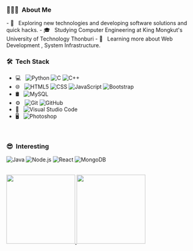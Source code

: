 <h3> 👨🏻‍💻 &nbsp;About Me </h3>
- 🤔 &nbsp; Exploring new technologies and developing software solutions and quick hacks.
- 🎓 &nbsp; Studying Computer Engineering at King Mongkut's University of Technology Thonburi
- 🌱 &nbsp; Learning more about Web Development , System Infrastructure.

<h3> 🛠 &nbsp;Tech Stack</h3>

- 💻 &nbsp;
  ![Python](https://img.shields.io/badge/-Python-333333?style=flat&logo=python)
  ![C](https://img.shields.io/badge/-C-333333?style=flat&logo=C%2B%2B&logoColor=00599C)
  ![C++](https://img.shields.io/badge/-C++-333333?style=flat&logo=C%2B%2B&logoColor=00599C)
- 🌐 &nbsp;
  ![HTML5](https://img.shields.io/badge/-HTML5-333333?style=flat&logo=HTML5)
  ![CSS](https://img.shields.io/badge/-CSS-333333?style=flat&logo=CSS3&logoColor=1572B6)
  ![JavaScript](https://img.shields.io/badge/-JavaScript-333333?style=flat&logo=javascript)
  ![Bootstrap](https://img.shields.io/badge/-Bootstrap-333333?style=flat&logo=bootstrap&logoColor=563D7C)
- 🛢 &nbsp;
  ![MySQL](https://img.shields.io/badge/-MySQL-333333?style=flat&logo=mysql)
- ⚙️ &nbsp;
  ![Git](https://img.shields.io/badge/-Git-333333?style=flat&logo=git)
  ![GitHub](https://img.shields.io/badge/-GitHub-333333?style=flat&logo=github)
- 🔧 &nbsp;
  ![Visual Studio Code](https://img.shields.io/badge/-Visual%20Studio%20Code-333333?style=flat&logo=visual-studio-code&logoColor=007ACC)
- 🖥 &nbsp;
  ![Photoshop](https://img.shields.io/badge/-Photoshop-333333?style=flat&logo=adobe-photoshop)
  
<br/>

<h3> 😎 &nbsp;Interesting</h3>
  
  ![Java](https://img.shields.io/badge/-Java-333333?style=flat&logo=Java&logoColor=007396)
  ![Node.js](https://img.shields.io/badge/-Node.js-333333?style=flat&logo=node.js)
  ![React](https://img.shields.io/badge/-React-333333?style=flat&logo=react)
  ![MongoDB](https://img.shields.io/badge/-MongoDB-333333?style=flat&logo=mongodb)
  
<br/>

<a href="https://github.com/sokungz01">
  <img height="180em" src="https://github-readme-stats.vercel.app/api?username=sokungz01&theme=buefy&show_icons=true" />
  <img height="180em" src="https://github-readme-stats.vercel.app/api/top-langs/?username=sokungz01&theme=buefy&layout=compact" />
</a>

<br/>

